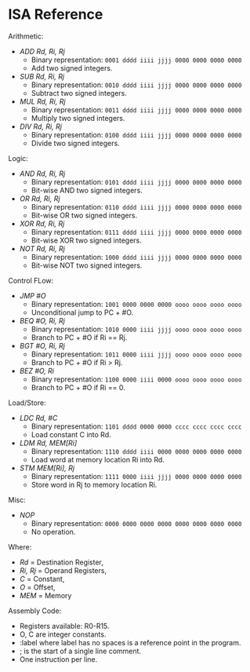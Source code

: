 # ISA Reference #

Arithmetic:

  * *ADD Rd, Ri, Rj*
    * Binary representation: `0001 dddd iiii jjjj 0000 0000 0000 0000`
    * Add two signed integers.
  * *SUB Rd, Ri, Rj*
    * Binary representation: `0010 dddd iiii jjjj 0000 0000 0000 0000`
    * Subtract two signed integers.
  * *MUL Rd, Ri, Rj*
    * Binary representation: `0011 dddd iiii jjjj 0000 0000 0000 0000`
    * Multiply two signed integers.
  * *DIV Rd, Ri, Rj*
    * Binary representation: `0100 dddd iiii jjjj 0000 0000 0000 0000`
    * Divide two signed integers.

Logic:

  * *AND Rd, Ri, Rj*
    * Binary representation: `0101 dddd iiii jjjj 0000 0000 0000 0000`
    * Bit-wise AND two signed integers.
  * *OR  Rd, Ri, Rj*
    * Binary representation: `0110 dddd iiii jjjj 0000 0000 0000 0000`
    * Bit-wise OR two signed integers.
  * *XOR Rd, Ri, Rj*
    * Binary representation: `0111 dddd iiii jjjj 0000 0000 0000 0000`
    * Bit-wise XOR two signed integers.
  * *NOT Rd, Ri, Rj*
    * Binary representation: `1000 dddd iiii jjjj 0000 0000 0000 0000`
    * Bit-wise NOT two signed integers.

Control FLow:

  * *JMP #O*
    * Binary representation: `1001 0000 0000 0000 oooo oooo oooo oooo`
    * Unconditional jump to PC + #O.
  * *BEQ #O, Ri, Rj*
    * Binary representation: `1010 0000 iiii jjjj oooo oooo oooo oooo`
    * Branch to PC + #O if Ri == Rj.
  * *BGT #O, Ri, Rj*
    * Binary representation: `1011 0000 iiii jjjj oooo oooo oooo oooo`
    * Branch to PC + #O if Ri > Rj.
  * *BEZ #O, Ri*
    * Binary representation: `1100 0000 iiii 0000 oooo oooo oooo oooo`
    * Branch to PC + #O if Ri == 0.

Load/Store:

  * *LDC Rd, #C*
    * Binary representation: `1101 dddd 0000 0000 cccc cccc cccc cccc`
    * Load constant C into Rd.
  * *LDM Rd, MEM[Ri]*
    * Binary representation: `1110 dddd iiii 0000 0000 0000 0000 0000`
    * Load word at memory location Ri into Rd.
  * *STM MEM[Ri], Rj*
    * Binary representation: `1111 0000 iiii jjjj 0000 0000 0000 0000`
    * Store word in Rj to memory location Ri.

Misc:

  * *NOP*
    * Binary representation: `0000 0000 0000 0000 0000 0000 0000 0000`
    * No operation.

Where:

  * *Rd*     = Destination Register,
  * *Ri, Rj* = Operand Registers,
  * *C*      = Constant,
  * *O*      = Offset,
  * *MEM*    = Memory

Assembly Code:

  * Registers available: R0-R15.
  * O, C are integer constants.
  * :label where label has no spaces is a reference point in the program.
  * ; is the start of a single line comment.
  * One instruction per line.
